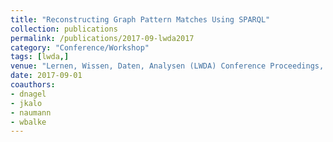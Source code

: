 ```yaml
---
title: "Reconstructing Graph Pattern Matches Using SPARQL"
collection: publications
permalink: /publications/2017-09-lwda2017
category: "Conference/Workshop"
tags: [lwda,]
venue: "Lernen, Wissen, Daten, Analysen (LWDA) Conference Proceedings, Rostock, Germany, September 11-13, 2017"
date: 2017-09-01
coauthors:
- dnagel
- jkalo
- naumann
- wbalke
---
```

